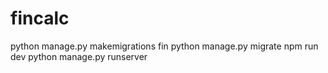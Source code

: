 # fincalc

python manage.py makemigrations fin
python manage.py migrate
npm run dev
python manage.py runserver

